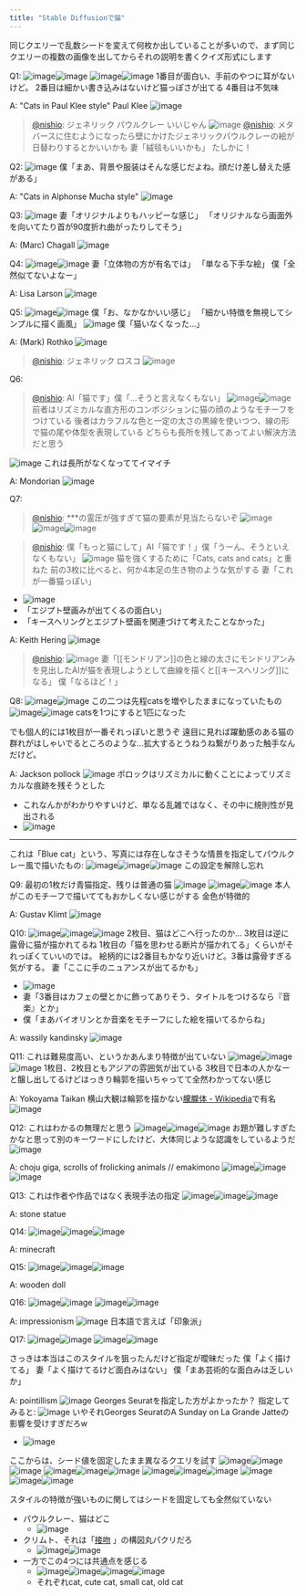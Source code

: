 ```yaml
---
title: "Stable Diffusionで猫"
---
```


同じクエリーで乱数シードを変えて何枚か出していることが多いので、まず同じクエリーの複数の画像を出してからそれの説明を書くクイズ形式にします

Q1:
![image](https://gyazo.com/831ac52d3a9aad84bc2f8f27fd45d3b4/thumb/1000)![image](https://gyazo.com/7f70cda88ee7e3f3bd5ae72000d475b1/thumb/1000)
![image](https://gyazo.com/63a1c649cfe690ab4d3fb6729cef3418/thumb/1000)![image](https://gyazo.com/4d020edf158184031bbc8cfbc45df164/thumb/1000)
1番目が面白い、手前のやつに耳がないけど。
2番目は細かい書き込みはないけど猫っぽさが出てる
4番目は不気味

A: "Cats in Paul Klee style"
Paul Klee
![image](https://gyazo.com/b6fc1ed333a752d8c379893067255f80/thumb/1000)

> [@nishio](https://twitter.com/nishio/status/1562964806864621568?s=20&t=cqN3QOam7pd0gv0g7XTK7w): ジェネリック パウルクレー いいじゃん
> ![image](https://pbs.twimg.com/media/FbDEGS-agAEihSD.png)
> [@nishio](https://twitter.com/nishio/status/1562966189332385792?s=20&t=cqN3QOam7pd0gv0g7XTK7w): メタバースに住むようになったら壁にかけたジェネリックパウルクレーの絵が日替わりするとかいいかも
> 妻「絨毯もいいかも」
> たしかに！

Q2:
![image](https://gyazo.com/fe9ecbf01f5a7e2200f5551d8d67899d/thumb/1000)
僕「まあ、背景や服装はそんな感じだよね。顔だけ差し替えた感がある」

A: "Cats in Alphonse Mucha style"
![image](https://gyazo.com/16b701af597441d38ebe075e26a222f6/thumb/1000)

Q3:
![image](https://gyazo.com/1c8e878fe258c4ede68b566c79261a47/thumb/1000)
妻「オリジナルよりもハッピーな感じ」
「オリジナルなら画面外を向いてたり首が90度折れ曲がったりしてそう」

A: (Marc) Chagall
![image](https://gyazo.com/2026b553ff5bb88a568e2bc3443d2301/thumb/1000)

Q4:
![image](https://gyazo.com/63e283a0e7a2589931499f86dad1268d/thumb/1000)![image](https://gyazo.com/406e53cfed826f6bb481ef67b3f04794/thumb/1000)
妻「立体物の方が有名では」
「単なる下手な絵」
僕「全然似てないよなー」

A: Lisa Larson
![image](https://gyazo.com/30d44c3295dd00f8a774c1c9cd10223b/thumb/1000)


Q5:
![image](https://gyazo.com/1416fd3cc5ec94dbedc7303ba1f28f2b/thumb/1000)![image](https://gyazo.com/81c2d4ccefd18e89b0238dd8a8b4b648/thumb/1000)
僕「お、なかなかいい感じ」
「細かい特徴を無視してシンプルに描く画風」
![image](https://gyazo.com/d3b8f16f67ed3b2853989df368d91882/thumb/1000)
僕「猫いなくなった…」

A: (Mark) Rothko
![image](https://gyazo.com/41612f791f45041fed03296c7876173f/thumb/1000)
> [@nishio](https://twitter.com/nishio/status/1562964174552334337?s=20&t=cqN3QOam7pd0gv0g7XTK7w): ジェネリック ロスコ
> ![image](https://pbs.twimg.com/media/FbDDn5LaUAEhQUw.png)


Q6:
> [@nishio](https://twitter.com/nishio/status/1562985292550008833?s=20&t=cqN3QOam7pd0gv0g7XTK7w): AI「猫です」僕「…そうと言えなくもない」
> ![image](https://pbs.twimg.com/media/FbDWoDuakAAoAeH.png)![image](https://pbs.twimg.com/media/FbDWo5uakAY3kO7.png)
前者はリズミカルな直方形のコンポジションに猫の顔のようなモチーフをつけている
後者はカラフルな色と一定の太さの黒線を使いつつ、線の形で猫の尾や体型を表現している
どちらも長所を残してあってよい解決方法だと思う

![image](https://gyazo.com/2ac4197b2ccfc69ccbe3c8e6931a40da/thumb/1000)
これは長所がなくなっててイマイチ

A: Mondorian
![image](https://gyazo.com/4b6e3bdbe09d86a085f0d9859a1dd4bb/thumb/1000)

Q7:
> [@nishio](https://twitter.com/nishio/status/1562988654607626240?s=20&t=cqN3QOam7pd0gv0g7XTK7w): ***の霊圧が強すぎて猫の要素が見当たらないぞ
> ![image](https://pbs.twimg.com/media/FbDZt2raQAARwKX.png)![image](https://pbs.twimg.com/media/FbDZvDXacAA3q6B.png)![image](https://pbs.twimg.com/media/FbDZwMLaUAEMkzh.png)

> [@nishio](https://twitter.com/nishio/status/1562989321040572416?s=20&t=cqN3QOam7pd0gv0g7XTK7w): 僕「もっと猫にして」AI「猫です！」僕「うーん、そうといえなくもない」
> ![image](https://pbs.twimg.com/media/FbDafpTaAAEg5f2.png)
猫を強くするために「Cats, cats and cats」と重ねた
前の3枚に比べると、何か4本足の生き物のような気がする
妻「これが一番猫っぽい」
- ![image](https://gyazo.com/fd8525851fd0b6f047526ee900534ec8/thumb/1000)
- 「エジプト壁画みが出てくるの面白い」
- 「キースヘリングとエジプト壁画を関連づけて考えたことなかった」

A: Keith Hering
![image](https://gyazo.com/66265376fd88d9f681b43607aa8d7d0d/thumb/1000)
> [@nishio](https://twitter.com/nishio/status/1562986831050080258?s=20&t=zWjiN6GxnTBa9SNCHCp5fQ):
>  ![image](https://pbs.twimg.com/media/FbDWo5uakAY3kO7.png)
>  妻「[[モンドリアン]]の色と線の太さにモンドリアンみを見出したAIが猫を表現しようとして曲線を描くと[[キースヘリング]]になる」
> 僕「なるほど！」

Q8:
![image](https://gyazo.com/56b2d6b71047069b27d139cc49943b3b/thumb/1000)![image](https://gyazo.com/b6270defcd810f239e8b0ced00e6c3d5/thumb/1000)
この二つは先程catsを増やしたままになっていたもの
![image](https://gyazo.com/646c7c7b56b129b4d0b179d5399084a2/thumb/1000)![image](https://gyazo.com/23a006d5ef3064f51fdfc7476841ca39/thumb/1000)
catsを1つにすると1匹になった

でも個人的には1枚目が一番それっぽいと思うぞ
遠目に見れば躍動感のある猫の群れがはしゃいでるところのような…拡大するとうねうね繋がりあった触手なんだけど。

A: Jackson pollock
![image](https://gyazo.com/b1959dbdbfc7dc6d11f7c519bc21d91a/thumb/1000)
ポロックはリズミカルに動くことによってリズミカルな痕跡を残そうとした
- これなんかがわかりやすいけど、単なる乱雑ではなく、その中に規則性が見出される
- ![image](https://gyazo.com/4e7401257a65f7d7ac16a758e6bfe0ad/thumb/1000)

---

これは「Blue cat」という、写真には存在しなさそうな情景を指定してパウルクレー風で描いたもの:
![image](https://gyazo.com/04a582760bcfeee46d68387b24989374/thumb/1000)![image](https://gyazo.com/c5c99ce61b2e68c606bbe55a40ad5634/thumb/1000)![image](https://gyazo.com/e269e53918686d25617a1177e517f338/thumb/1000)
この設定を解除し忘れ

Q9: 最初の1枚だけ青猫指定、残りは普通の猫
![image](https://gyazo.com/2fd4545dd51305ed5d89284ce619088b/thumb/1000)
![image](https://gyazo.com/00f0e36eff1a96175113c9c93f41ffa5/thumb/1000)![image](https://gyazo.com/e587843e40b3aa75029f035b04bb8098/thumb/1000)
本人がこのモチーフで描いててもおかしくない感じがする
金色が特徴的

A: Gustav Klimt
![image](https://gyazo.com/38589f244d2ec6f05bb368a8a41cffc7/thumb/1000)

Q10:
![image](https://gyazo.com/fc83398eea19767cdff20c1aeec26112/thumb/1000)![image](https://gyazo.com/e9c6b7409ed4edba90cdc4cae65ae052/thumb/1000)![image](https://gyazo.com/6840f8118fd9f1dd1ff832e74fb93135/thumb/1000)
2枚目、猫はどこへ行ったのか…
3枚目は逆に露骨に猫が描かれてるね
1枚目の「猫を思わせる断片が描かれてる」くらいがそれっぽくていいのでは。
絵柄的には2番目もかなり近いけど。3番は露骨すぎる気がする。
妻「ここに手のニュアンスが出てるかも」
- ![image](https://gyazo.com/0293ba09c13e53236b4d5d380ca7fc09/thumb/1000)
- 妻「3番目はカフェの壁とかに飾ってありそう、タイトルをつけるなら『音楽』とか」
- 僕「まあバイオリンとか音楽をモチーフにした絵を描いてるからね」

A: wassily kandinsky
![image](https://gyazo.com/fda3da2ba0f1dd0c82b5c73b45d584ab/thumb/1000)

Q11: これは難易度高い、というかあんまり特徴が出ていない
![image](https://gyazo.com/a467d2248c74886ad32ad69cf42783de/thumb/1000)![image](https://gyazo.com/69c86e0070f35fe67195a50cd36f13c1/thumb/1000)![image](https://gyazo.com/62539ff414633371357df1476c8208d6/thumb/1000)
1枚目、2枚目ともアジアの雰囲気が出ている
3枚目で日本の人かなーと醸し出してるけどはっきり輪郭を描いちゃってて全然わかってない感じ

A: Yokoyama Taikan
横山大観は輪郭を描かない[朦朧体 - Wikipedia](https://ja.wikipedia.org/wiki/%E6%9C%A6%E6%9C%A7%E4%BD%93)で有名
![image](https://gyazo.com/4f68b8dc1beff92ac07a2295b0aa961b/thumb/1000)

Q12: これはわかるの無理だと思う
![image](https://gyazo.com/10c041b93bbe1aafbc25b94d0fa76238/thumb/1000)![image](https://gyazo.com/512e8ddf3b4eeaac321a264012c74088/thumb/1000)![image](https://gyazo.com/2b2f7f5732f76209d7199ee2a4c2ade7/thumb/1000)
お題が難しすぎたかなと思って別のキーワードにしたけど、大体同じような認識をしているようだ
![image](https://gyazo.com/58b880d1b563b394e15bb056ceb08290/thumb/1000)

A: choju giga, scrolls of frolicking animals // emakimono
![image](https://gyazo.com/ae34c8717eaf1d4fd6dd8a8c745f0c24/thumb/1000)![image](https://gyazo.com/52f0df83cfe0491c70631f921d6f5cc4/thumb/1000)
![image](https://gyazo.com/ad872f64afd659937d0ea4a19e5e2692/thumb/1000)

Q13: これは作者や作品ではなく表現手法の指定
![image](https://gyazo.com/886be09020dc67d30780989903997141/thumb/1000)![image](https://gyazo.com/1fd1a21e5ea19ae85923176ca627a965/thumb/1000)![image](https://gyazo.com/704d21f129a0eebcdfbd9a76eaf63495/thumb/1000)

A: stone statue

Q14:
![image](https://gyazo.com/a7b09ee08fed0f1b8eb8bd090e0154d9/thumb/1000)![image](https://gyazo.com/7b55c29ea903c2ed08f6e49508c0b155/thumb/1000)![image](https://gyazo.com/752d66e04577dbbcc8e326ccb7bcc632/thumb/1000)

A: minecraft

Q15:
![image](https://gyazo.com/912c59b7cf6a69fe15e17172034db1f6/thumb/1000)![image](https://gyazo.com/997d230e628ae82c822ab529025dc260/thumb/1000)![image](https://gyazo.com/924bd093cb7011a110048e6b7c4adc9a/thumb/1000)

A: wooden doll

Q16:
![image](https://gyazo.com/ad395e1ac614d6d5a6b2f6c84e94b8d7/thumb/1000)![image](https://gyazo.com/c97431902ead33c108ba785c005b9777/thumb/1000)
![image](https://gyazo.com/d2b7c3725f2a893f144d3bfd2bf56d17/thumb/1000)![image](https://gyazo.com/53bad1f54d7e12e21f28e8b0a22027cb/thumb/1000)

A: impressionism
![image](https://gyazo.com/31ce668edb00ca83ad161cf7a0e61525/thumb/1000)
日本語で言えば「印象派」

Q17:
![image](https://gyazo.com/a0ff72f0aa3ef496579b9c671f85a9d1/thumb/1000)![image](https://gyazo.com/22f75677b35fac1efb397f3fdc9620c6/thumb/1000)
![image](https://gyazo.com/3a0cfbe461c6e26b630ee2d79e525fd5/thumb/1000)![image](https://gyazo.com/0bee97bb70f0fa81988dd8b76061f61f/thumb/1000)

さっきは本当はこのスタイルを狙ったんだけど指定が曖昧だった
僕「よく描けてる」
妻「よく描けてるけど面白みはない」
僕「まあ芸術的な面白みは乏しいか」

A: pointillism
![image](https://gyazo.com/8e0e7985a0da69a27eacdfb9aa78c8f9/thumb/1000)
Georges Seuratを指定した方がよかったか？
指定してみると:
![image](https://gyazo.com/f29bb1dc7f3e49eb8af615b8185b588e/thumb/1000)
いやそれGeorges SeuratのA Sunday on La Grande Jatteの影響を受けすぎだろw
- ![image](https://gyazo.com/efb138fb94d63c7a0c6fcffff3dc2ec4/thumb/1000)


ここからは、シード値を固定したまま異なるクエリを試す
![image](https://gyazo.com/3a0cfbe461c6e26b630ee2d79e525fd5/thumb/1000)![image](https://gyazo.com/af17cd2cbcb5c3972185120e19f9dfbe/thumb/1000)![image](https://gyazo.com/b4fc668f877347f4b5f249d4276dbb2c/thumb/1000)
![image](https://gyazo.com/9a161cff975448461fad5e826c07dc2c/thumb/1000)![image](https://gyazo.com/1f693cc36007830248dd8a1fca08b1ed/thumb/1000)![image](https://gyazo.com/d66f400c2a48e5a8b96bc5b8f967c2c3/thumb/1000)
![image](https://gyazo.com/1f73e593b6d955ddb85df8619dc6ecab/thumb/1000)![image](https://gyazo.com/69de3a7142394703a17371db9fd6f309/thumb/1000)![image](https://gyazo.com/5123c56844025145d6181c0cc9f45f64/thumb/1000)
![image](https://gyazo.com/f4b8172edecf7cc56b8b6e9bf4f0216a/thumb/1000)![image](https://gyazo.com/579cdf71b1ddee5fbb917f7ecb7e6b24/thumb/1000)![image](https://gyazo.com/e16a3777f59ef08f2ab60c53fafe0740/thumb/1000)


スタイルの特徴が強いものに関してはシードを固定しても全然似ていない
- パウルクレー、猫はどこ
    - ![image](https://gyazo.com/1f693cc36007830248dd8a1fca08b1ed/thumb/1000)
- クリムト、それは「[接吻](https://commons.wikimedia.org/wiki/File:Klimt_-_Der_Kuss.jpeg) 」の構図丸パクリだろ
    - ![image](https://gyazo.com/9a161cff975448461fad5e826c07dc2c/thumb/1000)![image](https://gyazo.com/041b7c6124fd0bee2f3c61abe4e9dda4/thumb/1000)
- 一方でこの4つには共通点を感じる
    - ![image](https://gyazo.com/d66f400c2a48e5a8b96bc5b8f967c2c3/thumb/1000)![image](https://gyazo.com/1f73e593b6d955ddb85df8619dc6ecab/thumb/1000)![image](https://gyazo.com/69de3a7142394703a17371db9fd6f309/thumb/1000)![image](https://gyazo.com/5123c56844025145d6181c0cc9f45f64/thumb/1000)
    - それぞれcat, cute cat, small cat, old cat
